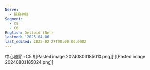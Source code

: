 ```yaml
---
Nerve:
  - 腋窩神経
Segment:
  - C5
  - C6
English: Deltoid (Del)
lastmod: '2025-04-06'
last_edited: 2025-02-27T00:00:00.000Z
---
```


中心髄節:: C5
![[Pasted image 20240803185013.png]]![[Pasted image 20240803185024.png]]
